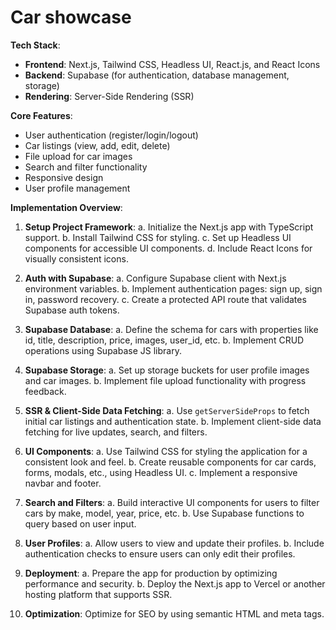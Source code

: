 # Car showcase

**Tech Stack**:
- **Frontend**: Next.js, Tailwind CSS, Headless UI, React.js, and React Icons
- **Backend**: Supabase (for authentication, database management, storage)
- **Rendering**: Server-Side Rendering (SSR)

**Core Features**:
- User authentication (register/login/logout)
- Car listings (view, add, edit, delete)
- File upload for car images
- Search and filter functionality
- Responsive design
- User profile management

**Implementation Overview**:

1. **Setup Project Framework**:
   a. Initialize the Next.js app with TypeScript support.
   b. Install Tailwind CSS for styling.
   c. Set up Headless UI components for accessible UI components.
   d. Include React Icons for visually consistent icons.

2. **Auth with Supabase**:
   a. Configure Supabase client with Next.js environment variables.
   b. Implement authentication pages: sign up, sign in, password recovery.
   c. Create a protected API route that validates Supabase auth tokens.

3. **Supabase Database**:
   a. Define the schema for cars with properties like id, title, description, price, images, user_id, etc.
   b. Implement CRUD operations using Supabase JS library.

4. **Supabase Storage**:
   a. Set up storage buckets for user profile images and car images.
   b. Implement file upload functionality with progress feedback.

5. **SSR & Client-Side Data Fetching**:
   a. Use `getServerSideProps` to fetch initial car listings and authentication state.
   b. Implement client-side data fetching for live updates, search, and filters.

6. **UI Components**:
   a. Use Tailwind CSS for styling the application for a consistent look and feel.
   b. Create reusable components for car cards, forms, modals, etc., using Headless UI.
   c. Implement a responsive navbar and footer.

7. **Search and Filters**:
   a. Build interactive UI components for users to filter cars by make, model, year, price, etc.
   b. Use Supabase functions to query based on user input.

8. **User Profiles**:
   a. Allow users to view and update their profiles.
   b. Include authentication checks to ensure users can only edit their profiles.

9. **Deployment**:
   a. Prepare the app for production by optimizing performance and security.
   b. Deploy the Next.js app to Vercel or another hosting platform that supports SSR.

10. **Optimization**:
     Optimize for SEO by using semantic HTML and meta tags.
